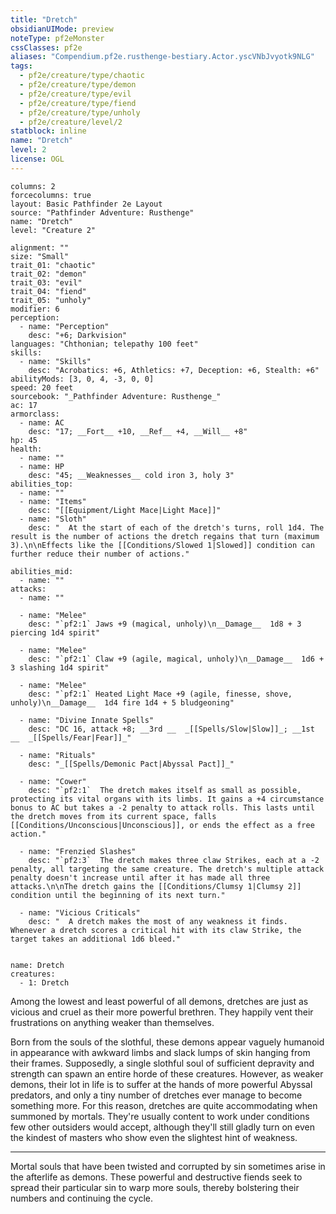 ```yaml
---
title: "Dretch"
obsidianUIMode: preview
noteType: pf2eMonster
cssClasses: pf2e
aliases: "Compendium.pf2e.rusthenge-bestiary.Actor.yscVNbJvyotk9NLG" 
tags:
  - pf2e/creature/type/chaotic
  - pf2e/creature/type/demon
  - pf2e/creature/type/evil
  - pf2e/creature/type/fiend
  - pf2e/creature/type/unholy
  - pf2e/creature/level/2
statblock: inline
name: "Dretch"
level: 2
license: OGL
---
```


```statblock
columns: 2
forcecolumns: true
layout: Basic Pathfinder 2e Layout
source: "Pathfinder Adventure: Rusthenge"
name: "Dretch"
level: "Creature 2"

alignment: ""
size: "Small"
trait_01: "chaotic"
trait_02: "demon"
trait_03: "evil"
trait_04: "fiend"
trait_05: "unholy"
modifier: 6
perception:
  - name: "Perception"
    desc: "+6; Darkvision"
languages: "Chthonian; telepathy 100 feet"
skills:
  - name: "Skills"
    desc: "Acrobatics: +6, Athletics: +7, Deception: +6, Stealth: +6"
abilityMods: [3, 0, 4, -3, 0, 0]
speed: 20 feet
sourcebook: "_Pathfinder Adventure: Rusthenge_"
ac: 17
armorclass:
  - name: AC
    desc: "17; __Fort__ +10, __Ref__ +4, __Will__ +8"
hp: 45
health:
  - name: ""
  - name: HP
    desc: "45; __Weaknesses__ cold iron 3, holy 3"
abilities_top:
  - name: ""
  - name: "Items"
    desc: "[[Equipment/Light Mace|Light Mace]]"
  - name: "Sloth"
    desc: "  At the start of each of the dretch's turns, roll 1d4. The result is the number of actions the dretch regains that turn (maximum 3).\n\nEffects like the [[Conditions/Slowed 1|Slowed]] condition can further reduce their number of actions."

abilities_mid:
  - name: ""
attacks:
  - name: ""

  - name: "Melee"
    desc: "`pf2:1` Jaws +9 (magical, unholy)\n__Damage__  1d8 + 3 piercing 1d4 spirit"

  - name: "Melee"
    desc: "`pf2:1` Claw +9 (agile, magical, unholy)\n__Damage__  1d6 + 3 slashing 1d4 spirit"

  - name: "Melee"
    desc: "`pf2:1` Heated Light Mace +9 (agile, finesse, shove, unholy)\n__Damage__  1d4 fire 1d4 + 5 bludgeoning"

  - name: "Divine Innate Spells"
    desc: "DC 16, attack +8; __3rd __  _[[Spells/Slow|Slow]]_; __1st __  _[[Spells/Fear|Fear]]_"

  - name: "Rituals"
    desc: "_[[Spells/Demonic Pact|Abyssal Pact]]_"

  - name: "Cower"
    desc: "`pf2:1`  The dretch makes itself as small as possible, protecting its vital organs with its limbs. It gains a +4 circumstance bonus to AC but takes a -2 penalty to attack rolls. This lasts until the dretch moves from its current space, falls [[Conditions/Unconscious|Unconscious]], or ends the effect as a free action."

  - name: "Frenzied Slashes"
    desc: "`pf2:3`  The dretch makes three claw Strikes, each at a -2 penalty, all targeting the same creature. The dretch's multiple attack penalty doesn't increase until after it has made all three attacks.\n\nThe dretch gains the [[Conditions/Clumsy 1|Clumsy 2]] condition until the beginning of its next turn."

  - name: "Vicious Criticals"
    desc: "  A dretch makes the most of any weakness it finds. Whenever a dretch scores a critical hit with its claw Strike, the target takes an additional 1d6 bleed."
 
```

```encounter-table
name: Dretch
creatures:
  - 1: Dretch
```



Among the lowest and least powerful of all demons, dretches are just as vicious and cruel as their more powerful brethren. They happily vent their frustrations on anything weaker than themselves.

Born from the souls of the slothful, these demons appear vaguely humanoid in appearance with awkward limbs and slack lumps of skin hanging from their frames. Supposedly, a single slothful soul of sufficient depravity and strength can spawn an entire horde of these creatures. However, as weaker demons, their lot in life is to suffer at the hands of more powerful Abyssal predators, and only a tiny number of dretches ever manage to become something more. For this reason, dretches are quite accommodating when summoned by mortals. They're usually content to work under conditions few other outsiders would accept, although they'll still gladly turn on even the kindest of masters who show even the slightest hint of weakness.

* * *

Mortal souls that have been twisted and corrupted by sin sometimes arise in the afterlife as demons. These powerful and destructive fiends seek to spread their particular sin to warp more souls, thereby bolstering their numbers and continuing the cycle.
